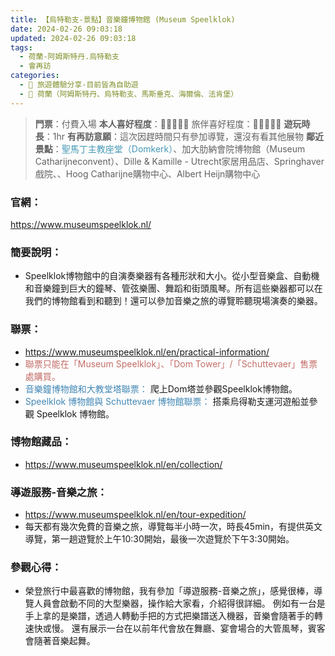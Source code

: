 ```yaml
---
title: 【烏特勒支-景點】音樂鐘博物館 (Museum Speelklok)
date: 2024-02-26 09:03:18
updated: 2024-02-26 09:03:18
tags:
  - 荷蘭-阿姆斯特丹.烏特勒支
  - 會再訪  
categories: 
  - 🌴 旅遊體驗分享-目前皆為自助遊
  - 🥥 荷蘭（阿姆斯特丹、烏特勒支、馬斯垂克、海爾倫、法肯堡）
---
```

>**門票**：付費入場
>**本人喜好程度**：🌝🌝🌝🌝🌝 旅伴喜好程度：🌝🌝🌝🌝🌛
>**遊玩時長**：1hr
>**有再訪意願**：這次因趕時間只有參加導覽，還沒有看其他展物
>**鄰近景點**：<font color=#4599B6>聖馬丁主教座堂（Domkerk）</font>、加大肋納會院博物館（Museum Catharijneconvent）、Dille & Kamille - Utrecht家居用品店、Springhaver戲院、、Hoog Catharijne購物中心、Albert Heijn購物中心

<!-- more -->
### 官網：
https://www.museumspeelklok.nl/

### 簡要說明：
+ Speelklok博物館中的自演奏樂器有各種形狀和大小。從小型音樂盒、自動機和音樂鐘到巨大的鐘琴、管弦樂團、舞蹈和街頭風琴。所有這些樂器都可以在我們的博物館看到和聽到！還可以參加音樂之旅的導覽聆聽現場演奏的樂器。

### 聯票：
+ https://www.museumspeelklok.nl/en/practical-information/
+ <font color=#c36d67>聯票只能在「Museum Speelklok」、「Dom Tower」/「Schuttevaer」售票處購買。</font>
+ <font color=#4287B5>音樂鐘博物館和大教堂塔聯票：</font> 
爬上Dom塔並參觀Speelklok博物館。
+ <font color=#4287B5>Speelklok 博物館與 Schuttevaer 博物館聯票：</font> 
搭乘烏得勒支運河遊船並參觀 Speelklok 博物館。

### 博物館藏品：
+ https://www.museumspeelklok.nl/en/collection/

### 導遊服務-音樂之旅：
+ https://www.museumspeelklok.nl/en/tour-expedition/
+ 每天都有幾次免費的音樂之旅，導覽每半小時一次，時長45min，有提供英文導覽，第一趟遊覽於上午10:30開始，最後一次遊覽於下午3:30開始。

### 參觀心得：
+ 榮登旅行中最喜歡的博物館，我有參加「導遊服務-音樂之旅」，感覺很棒，導覽人員會啟動不同的大型樂器，操作給大家看，介紹得很詳細。
例如有一台是手上拿的是樂譜，透過人轉動手把的方式把樂譜送入機器，音樂會隨著手的轉速快或慢。
還有展示一台在以前年代會放在舞廳、宴會場合的大管風琴，賓客會隨著音樂起舞。
